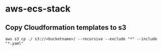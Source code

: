 # aws-ecs-stack

## Copy Cloudformation templates to s3

```
aws s3 cp ./ s3://<bucketname>/ --recursive --exclude "*" --include "*.yaml"
```